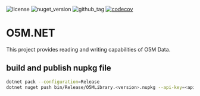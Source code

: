 ![license](https://img.shields.io/github/license/ringostarr80/O5M.NET)
![nuget_version](https://img.shields.io/nuget/v/O5MLibrary)
![github_tag](https://img.shields.io/github/v/tag/ringostarr80/O5M.NET?sort=semver)
[![codecov](https://codecov.io/gh/ringostarr80/O5M.NET/graph/badge.svg?token=7J64CBACA6)](https://codecov.io/gh/ringostarr80/O5M.NET)

# O5M.NET
This project provides reading and writing capabilities of O5M Data.

## build and publish nupkg file
```sh
dotnet pack --configuration=Release
dotnet nuget push bin/Release/O5MLibrary.<version>.nupkg --api-key=<api-key>
```
